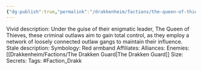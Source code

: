 ```yaml
---
{"dg-publish":true,"permalink":"/drakkenheim/factions/the-queen-of-thieves/"}
---
```



Vivid description: Under the guise of their enigmatic leader, The Queen of Thieves, these criminal outlaws aim to gain total control, as they employ a network of loosely connected outlaw gangs to maintain their influence.
Stale description: 
Symbology: Red armband
Affiliates: 
Alliances: 
Enemies: [[Drakkenheim/Factions/The Drakken Guard\|The Drakken Guard]]
Size: 
Secrets: 
Tags: #Faction_Drakk 